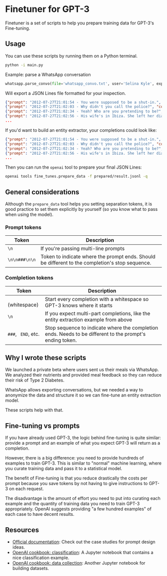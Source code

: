# Finetuner for GPT-3

Finetuner is a set of scripts to help you prepare training data for GPT-3's Fine-tuning.

## Usage

You can use these scripts by running them on a Python terminal.

```bash
python -i main.py
```

Example: parse a WhatsApp conversation

```python
whatsapp.parse_convo(file='whatsapp_convo.txt', user='Selina Kyle', export_path='prepared/result.jsonl', remove='Bruce Wayne', include_user=False)
```

Will export a JSON Lines file formatted for your inspection.

```json
{"prompt": "2012-07-27T21:01:54 - You were supposed to be a shut-in.", "completion": ""}
{"prompt": "2012-07-27T21:02:03 - Why didn't you call the police?", "completion": ""}
{"prompt": "2012-07-27T21:02:34 - Yeah? Who are you pretending to be?", "completion": ""}
{"prompt": "2012-07-27T21:02:56 - His wife's in Ibiza. She left her diamonds behind, though. Worried they'd get stolen.", "completion": ""}
...
```

If you'd want to build an entity extractor, your completions could look like:

```json
{"prompt": "2012-07-27T21:01:54 - You were supposed to be a shut-in.", "completion": " named_entities= \ntime=2012-07-27T21:01:54\nEND"}
{"prompt": "2012-07-27T21:02:03 - Why didn't you call the police?", "completion": "named_entities=police\ntime=2012-07-27T21:02:03"}
{"prompt": "2012-07-27T21:02:34 - Yeah? Who are you pretending to be?", "completion": "named_entities=\ntime=2012-07-27T21:02:34\nEND"}
{"prompt": "2012-07-27T21:02:56 - His wife's in Ibiza. She left her diamonds behind, though. Worried they'd get stolen.", "completion": "named_entities=Ibiza\ntime=2012-07-27T21:02:56\nEND"}
...
```

Then you can run the `openai` tool to prepare your final JSON Lines:

```bash
openai tools fine_tunes.prepare_data -f prepared/result.jsonl -q
```

## General considerations

Although the `prepare_data` tool helps you setting separation tokens, it is good
practice to set them explicitly by yourself (so you know what to pass when using
the model).

### Prompt tokens

|Token|Description|
|---|---|
|`\n`|If you're passing multi-line prompts|
|`\n\n###\n\n`|Token to indicate where the prompt ends. Should be different to the completion's stop sequence.|

### Comlpletion tokens

Token|Description|
|---|---|
|` ` (whitespace)| Start every completion with a whitespace so GPT-3 knows where it starts|
|`\n`|If you expect multi-part completions, like the entity extraction example from above|
|`###`, ` END`, etc.|Stop sequence to indicate where the completion ends. Needs to be different to the prompt's ending token.

## Why I wrote these scripts

We launched a private beta where users sent us their meals via WhatsApp. We analyzed their nutrients and provided meal feedback so they can reduce their risk of Type 2 Diabetes.

WhatsApp allows exporting conversations, but we needed a way to anonymize the data and structure it so we can fine-tune an entity extraction model.

These scripts help with that.

## Fine-tuning vs prompts

If you have already used GPT-3, the logic behind fine-tuning is quite similar: provide a prompt and an example of what you expect GPT-3 will return as a completion.

However, there is a big difference: you need to provide hundreds of examples to train GPT-3. This is similar to "normal" machine learning, where you curate training data and pass it to a statistical model.

The benefit of Fine-tuning is that you reduce drastically the costs per prompt because you save tokens by not having to give instructions to GPT-3 on each request.

The disadvantage is the amount of effort you need to put into curating each example and the quantity of training data you need to train GPT-3 appropriately. OpenAI suggests providing "a few hundred examples" of each case to have decent results.

## Resources

- [Official documentation](https://beta.openai.com/docs/guides/fine-tuning): Check out the case studies for prompt design ideas.
- [OpenAI cookbook: classification](https://github.com/openai/openai-cookbook/blob/main/examples/Fine-tuned_classification.ipynb): A Jupyter notebook that contains a nice classification example.
- [OpenAI cookbook: data collection](https://github.com/openai/openai-cookbook/blob/main/examples/fine-tuned_qa/olympics-1-collect-data.ipynb): Another Jupyter notebook for building datasets.
